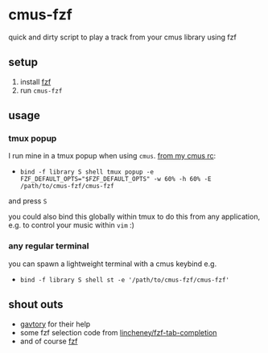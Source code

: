 # cmus-fzf

quick and dirty script to play a track from your cmus library using fzf


## setup

1. install [fzf](https://github.com/junegunn/fzf)
2. run `cmus-fzf`


## usage

### tmux popup

I run mine in a tmux popup when using `cmus`. [from my cmus rc](https://github.com/itsjfx/dotfiles/blob/master/.config/cmus/rc#L8):
* `bind -f library S shell tmux popup -e FZF_DEFAULT_OPTS="$FZF_DEFAULT_OPTS" -w 60% -h 60% -E /path/to/cmus-fzf/cmus-fzf`

and press `S`

you could also bind this globally within tmux to do this from any application, e.g. to control your music within `vim` :)

### any regular terminal

you can spawn a lightweight terminal with a cmus keybind e.g.
* `bind -f library S shell st -e '/path/to/cmus-fzf/cmus-fzf'`


## shout outs

* [gavtory](https://github.com/gavtroy) for their help
* some fzf selection code from [lincheney/fzf-tab-completion](https://github.com/lincheney/fzf-tab-completion)
* and of course [fzf](https://github.com/junegunn/fzf)
